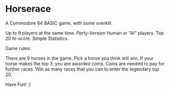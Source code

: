 # Horserace
A Commodore 64 BASIC game, with some overkill.

Up to 9 players at the same time. *Party-Version*
Human or "AI" players.
Top 20 hi-score.
Simple Statistics.

Game rules:

There are 9 horses in the game.
Pick a horse you think will win.
If your horse makes the top 3,
you are awarded coins. Coins are
needed to pay for further races.
Win as many races that you can
to enter the legendary top 20.

Have Fun! :)
